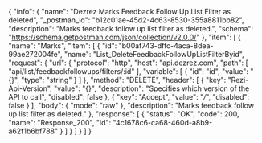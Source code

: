 {
  "info": {
    "name": "Dezrez Marks Feedback Follow Up List Filter as deleted",
    "_postman_id": "b12c01ae-45d2-4c63-8530-355a8811bb82",
    "description": "Marks feedback follow up list filter as deleted.",
    "schema": "https://schema.getpostman.com/json/collection/v2.0.0/"
  },
  "item": [
    {
      "name": "Marks",
      "item": [
        {
          "id": "b00af743-dffc-4aca-8dea-99ae272004fe",
          "name": "List_DeleteFeedbackFollowUpListFilterByid",
          "request": {
            "url": {
              "protocol": "http",
              "host": "api.dezrez.com",
              "path": [
                "api/list/feedbackfollowups/filters/:id"
              ],
              "variable": [
                {
                  "id": "id",
                  "value": "{}",
                  "type": "string"
                }
              ]
            },
            "method": "DELETE",
            "header": [
              {
                "key": "Rezi-Api-Version",
                "value": "{}",
                "description": "Specifies which version of the API to call",
                "disabled": false
              },
              {
                "key": "Accept",
                "value": "*/*",
                "disabled": false
              }
            ],
            "body": {
              "mode": "raw"
            },
            "description": "Marks feedback follow up list filter as deleted."
          },
          "response": [
            {
              "status": "OK",
              "code": 200,
              "name": "Response_200",
              "id": "4c1678c6-ca68-460d-a8b9-a62f1b6bf788"
            }
          ]
        }
      ]
    }
  ]
}
